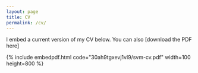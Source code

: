 ```yaml
---
layout: page
title: CV
permalink: /cv/
---
```


I embed a current version of my CV below. You can also [download the PDF here]

{% include embedpdf.html code="30ah9tgxevj1vl9/svm-cv.pdf" width=100 height=800 %}
